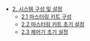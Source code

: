 * [2. 시스템 구성 및 설정](https://hrbook-hrc.web.app/#/view/doc-hi6-mastering/korean/02_about_kit/02_1_kit_description.md)
  * [2.1 마스터링 키트 구성](https://hrbook-hrc.web.app/#/view/doc-hi6-mastering/korean/02_about_kit/02_1_kit_description.md)
  * [2.2 마스터링 키트 초기 설정](https://hrbook-hrc.web.app/#/view/doc-hi6-mastering/korean/02_about_kit/02_2_kit_initialization.md)
  * [2.3 제어기 초기 설정](https://hrbook-hrc.web.app/#/view/doc-hi6-mastering/korean/02_about_kit/02_3_com_initialization.md)